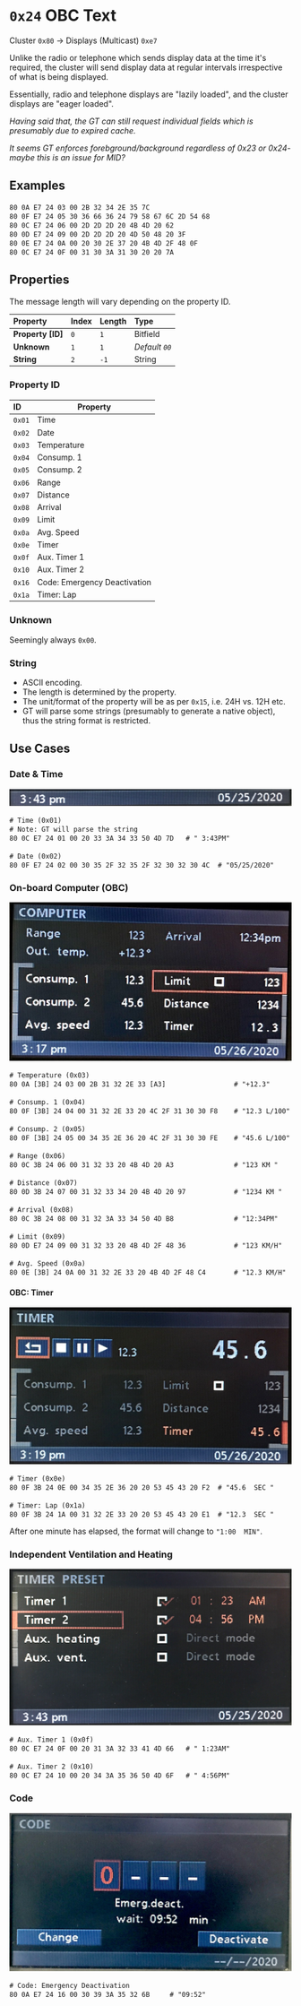 # `0x24` OBC Text

Cluster `0x80` → Displays (Multicast) `0xe7`

Unlike the radio or telephone which sends display data at the time it's required, the cluster will send display data at regular intervals irrespective of what is being displayed.

Essentially, radio and telephone displays are "lazily loaded", and the cluster displays are "eager loaded".

*Having said that, the GT can still request individual fields which is presumably due to expired cache.*

*It seems GT enforces forebground/background regardless of 0x23 or 0x24- maybe this is an issue for MID?*

## Examples

    80 0A E7 24 03 00 2B 32 34 2E 35 7C
    80 0F E7 24 05 30 36 66 36 24 79 58 67 6C 2D 54 68
    80 0C E7 24 06 00 2D 2D 2D 20 4B 4D 20 62
    80 0D E7 24 09 00 2D 2D 2D 20 4D 50 48 20 3F
    80 0E E7 24 0A 00 20 30 2E 37 20 4B 4D 2F 48 0F
    80 0C E7 24 0F 00 31 30 3A 31 30 20 20 7A

## Properties

The message length will vary depending on the property ID.

Property|Index|Length|Type
:-------|:----|:-----|:---
**Property [ID]**|`0`|`1`|Bitfield
**Unknown**|`1`|`1`|_Default `00`_
**String**|`2`|`-1`|String

### Property ID

ID|Property
:--|-------
`0x01`|Time
`0x02`|Date
`0x03`|Temperature
`0x04`|Consump. 1
`0x05`|Consump. 2
`0x06`|Range
`0x07`|Distance
`0x08`|Arrival
`0x09`|Limit
`0x0a`|Avg. Speed
`0x0e`|Timer
`0x0f`|Aux. Timer 1
`0x10`|Aux. Timer 2
`0x16`|Code: Emergency Deactivation
`0x1a`|Timer: Lap

### Unknown

Seemingly always `0x00`.

### String

- ASCII encoding. 
- The length is determined by the property.
- The unit/format of the property will be as per `0x15`, i.e. 24H vs. 12H etc.
- GT will parse some strings (presumably to generate a native object), thus the string format is restricted.


## Use Cases

### Date & Time
   
![Date & Time](obc/date_time.jpg)

    # Time (0x01)
    # Note: GT will parse the string
    80 0C E7 24 01 00 20 33 3A 34 33 50 4D 7D   # " 3:43PM"

    # Date (0x02)
    80 0F E7 24 02 00 30 35 2F 32 35 2F 32 30 32 30 4C  # "05/25/2020"


### On-board Computer (OBC)

![OBC](obc/obc.jpg)

    # Temperature (0x03)
    80 0A [3B] 24 03 00 2B 31 32 2E 33 [A3]                 # "+12.3"

    # Consump. 1 (0x04)
    80 0F [3B] 24 04 00 31 32 2E 33 20 4C 2F 31 30 30 F8    # "12.3 L/100"
    
    # Consump. 2 (0x05)
    80 0F [3B] 24 05 00 34 35 2E 36 20 4C 2F 31 30 30 FE    # "45.6 L/100"
    
    # Range (0x06)
    80 0C 3B 24 06 00 31 32 33 20 4B 4D 20 A3               # "123 KM "
    
    # Distance (0x07)
    80 0D 3B 24 07 00 31 32 33 34 20 4B 4D 20 97            # "1234 KM "
    
    # Arrival (0x08)
    80 0C 3B 24 08 00 31 32 3A 33 34 50 4D B8               # "12:34PM"
    
    # Limit (0x09)
    80 0D E7 24 09 00 31 32 33 20 4B 4D 2F 48 36            # "123 KM/H"
    
    # Avg. Speed (0x0a)
    80 0E [3B] 24 0A 00 31 32 2E 33 20 4B 4D 2F 48 C4       # "12.3 KM/H"

#### OBC: Timer

![OBC: Timer](obc/obc_timer.jpg)
    
    # Timer (0x0e)
    80 0F 3B 24 0E 00 34 35 2E 36 20 20 53 45 43 20 F2  # "45.6  SEC "

    # Timer: Lap (0x1a)
    80 0F 3B 24 1A 00 31 32 2E 33 20 20 53 45 43 20 E1  # "12.3  SEC "
    
After one minute has elapsed, the format will change to `"1:00  MIN"`.

### Independent Ventilation and Heating

![Aux Timers](obc/aux.jpg)

    # Aux. Timer 1 (0x0f)
    80 0C E7 24 0F 00 20 31 3A 32 33 41 4D 66   # " 1:23AM"

    # Aux. Timer 2 (0x10)
    80 0C E7 24 10 00 20 34 3A 35 36 50 4D 6F   # " 4:56PM"

### Code

![Code: Emergency Deactivation](obc/code_deactivation.jpg)
    
    # Code: Emergency Deactivation
    80 0A E7 24 16 00 30 39 3A 35 32 6B     # "09:52"